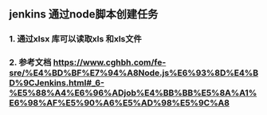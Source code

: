 ## jenkins 通过node脚本创建任务

### 1. 通过xlsx 库可以读取xls 和xls文件

### 2. 参考文档 https://www.cghbh.com/fe-sre/%E4%BD%BF%E7%94%A8Node.js%E6%93%8D%E4%BD%9CJenkins.html#_6-%E5%88%A4%E6%96%ADjob%E4%BB%BB%E5%8A%A1%E6%98%AF%E5%90%A6%E5%AD%98%E5%9C%A8
